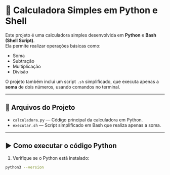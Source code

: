 # 🧮 Calculadora Simples em Python e Shell

Este projeto é uma calculadora simples desenvolvida em **Python** e **Bash (Shell Script)**.  
Ela permite realizar operações básicas como:

- Soma
- Subtração
- Multiplicação
- Divisão

O projeto também inclui um script `.sh` simplificado, que executa apenas a **soma** de dois números, usando comandos no terminal.

---

## 📁 Arquivos do Projeto

- `calculadora.py` — Código principal da calculadora em Python.
- `executar.sh` — Script simplificado em Bash que realiza apenas a soma.

---

## ▶️ Como executar o código Python

1. Verifique se o Python está instalado:

```bash
python3 --version
